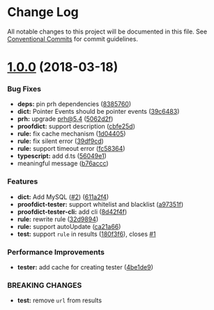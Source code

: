 # Change Log

All notable changes to this project will be documented in this file.
See [Conventional Commits](https://conventionalcommits.org) for commit guidelines.

<a name="1.0.0"></a>
# [1.0.0](https://github.com/proofdict/proofdict/compare/1.2.1...1.0.0) (2018-03-18)


### Bug Fixes

* **deps:** pin prh dependencies ([8385760](https://github.com/proofdict/proofdict/commit/8385760))
* **dict:** Pointer Events should be pointer events ([39c6483](https://github.com/proofdict/proofdict/commit/39c6483))
* **prh:** upgrade prh@5.4 ([5062d2f](https://github.com/proofdict/proofdict/commit/5062d2f))
* **proofdict:** support description ([cbfe25d](https://github.com/proofdict/proofdict/commit/cbfe25d))
* **rule:** fix cache mechanism ([1d04405](https://github.com/proofdict/proofdict/commit/1d04405))
* **rule:** fix silent error ([39df9cd](https://github.com/proofdict/proofdict/commit/39df9cd))
* **rule:** support timeout error ([fc58364](https://github.com/proofdict/proofdict/commit/fc58364))
* **typescript:** add d.ts ([56049e1](https://github.com/proofdict/proofdict/commit/56049e1))
* meaningful message ([b76accc](https://github.com/proofdict/proofdict/commit/b76accc))


### Features

* **dict:** Add MySQL ([#2](https://github.com/proofdict/proofdict/issues/2)) ([611a2f4](https://github.com/proofdict/proofdict/commit/611a2f4))
* **proofdict-tester:** support whitelist and blacklist ([a97351f](https://github.com/proofdict/proofdict/commit/a97351f))
* **proofdict-tester-cli:** add cli ([8d42f4f](https://github.com/proofdict/proofdict/commit/8d42f4f))
* **rule:** rewrite rule ([32d9894](https://github.com/proofdict/proofdict/commit/32d9894))
* **rule:** support autoUpdate ([ca21a66](https://github.com/proofdict/proofdict/commit/ca21a66))
* **test:** support `rule` in results ([180f3f6](https://github.com/proofdict/proofdict/commit/180f3f6)), closes [#1](https://github.com/proofdict/proofdict/issues/1)


### Performance Improvements

* **tester:** add cache for creating tester ([4be1de9](https://github.com/proofdict/proofdict/commit/4be1de9))


### BREAKING CHANGES

* **test:** remove `url` from results
